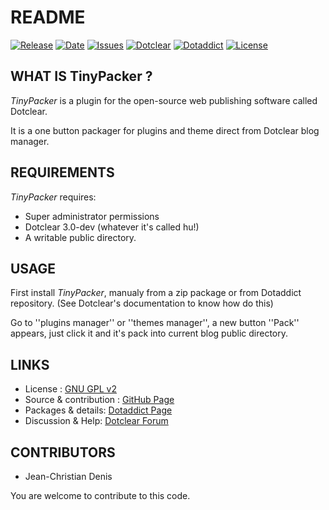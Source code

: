 # README

[![Release](https://img.shields.io/github/v/release/DotclearNx/TinyPacker)](https://github.com/DotclearNx/TinyPacker/releases)
[![Date](https://img.shields.io/github/release-date/DotclearNx/TinyPacker)](https://github.com/DotclearNx/TinyPacker/releases)
[![Issues](https://img.shields.io/github/issues/DotclearNx/TinyPacker)](https://github.com/DotclearNx/TinyPacker/issues)
[![Dotclear](https://img.shields.io/badge/dotclear-v3.0-blue.svg)](https://github.com/DotclearNx/dotclear-blog)
[![Dotaddict](https://img.shields.io/badge/dotaddict-official-green.svg)](https://plugins.dotaddict.org/dc2/details/TinyPacker)
[![License](https://img.shields.io/github/license/DotclearNx/TinyPacker)](https://github.com/DotclearNx/TinyPacker/blob/master/LICENSE)

## WHAT IS TinyPacker ?

_TinyPacker_ is a plugin for the open-source 
web publishing software called Dotclear.

It is a one button packager for plugins and theme 
direct from Dotclear blog manager.

## REQUIREMENTS

_TinyPacker_ requires: 

 * Super administrator permissions
 * Dotclear 3.0-dev (whatever it's called hu!)
 * A writable public directory.

## USAGE

First install _TinyPacker_, manualy from a zip package or from 
Dotaddict repository. (See Dotclear's documentation to know how do this)

Go to ''plugins manager'' or ''themes manager'', 
a new button ''Pack'' appears, just click it 
and it's pack into current blog public directory.

## LINKS

 * License : [GNU GPL v2](https://www.gnu.org/licenses/old-licenses/lgpl-2.0.html)
 * Source & contribution : [GitHub Page](https://github.com/DotclearNx/TinyPacker)
 * Packages & details:  [Dotaddict Page](https://plugins.dotaddict.org/dc2/details/tinyPacker)
 * Discussion & Help: [Dotclear Forum](https://github.com/DotclearNx/TinyPacker/issues)

## CONTRIBUTORS

 * Jean-Christian Denis

 You are welcome to contribute to this code.